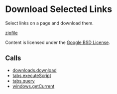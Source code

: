
Download Selected Links
=======

Select links on a page and download them.

[zipfile](http://developer.chrome.com/extensions/examples/api/downloads/download_links.zip)

Content is licensed under the [Google BSD License](http://code.google.com/google_bsd_license.html).

Calls
-----

* [downloads.download](http://developer.chrome.com/extensions/downloads.html#method-download)
* [tabs.executeScript](http://developer.chrome.com/extensions/tabs.html#method-executeScript)
* [tabs.query](http://developer.chrome.com/extensions/tabs.html#method-query)
* [windows.getCurrent](http://developer.chrome.com/extensions/windows.html#method-getCurrent)